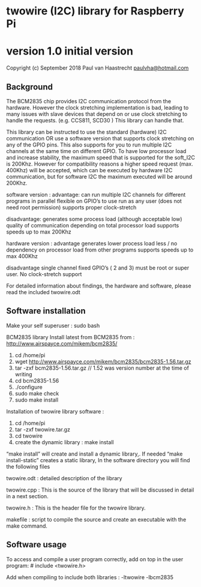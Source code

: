 ﻿
# twowire (I2C) library for Raspberry Pi

# version 1.0	initial version

Copyright (c) September 2018 Paul van Haastrecht <paulvha@hotmail.com>


## Background
The BCM2835 chip provides I2C communication protocol from the hardware. However the clock stretching implementation is bad, leading to many issues with slave devices that depend on or use  clock stretching to handle the requests. (e.g. CCS811, SCD30 ) This library can handle that. 

This library can be instructed to use the standard (hardware) I2C communication OR use a software version that supports clock stretching on any of the GPIO pins. This also supports for you to run multiple I2C channels at the same time on different GPIO.  To have low processor load and increase stability, the maximum speed that is supported for the soft_I2C is 200Khz. However for compatibility reasons a higher speed request (max. 400Khz) will be accepted, which can be executed by hardware I2C communication, but for software I2C the maximum executed will be around 200Khz. 

software version :
  advantage:
	can run multiple I2C channels for different programs in parallel
	flexible on GPIO’s to use
	run as any user (does not need root permission)
	supports proper clock-stretch

  disadvantage:
	generates some process load (although acceptable low)
	quality of communication depending on total processor load
	supports speeds up to max 200Khz

hardware version :
  advantage
	generates lower process load
	less / no dependency on processor load from other programs
	supports speeds up to max 400Khz

  disadvantage
	single channel
	fixed GPIO’s ( 2 and 3)
	must be root or super user.
	No clock-stretch support

For detailed information about findings, the hardware and software, please read the included twowire.odt
 
## Software installation

Make your self superuser : sudo bash

BCM2835 library
Install latest from BCM2835 from : http://www.airspayce.com/mikem/bcm2835/

1. cd /home/pi
2. wget http://www.airspayce.com/mikem/bcm2835/bcm2835-1.56.tar.gz
3. tar -zxf bcm2835-1.56.tar.gz		// 1.52 was version number at the time of writing
4. cd bcm2835-1.56
5. ./configure
6. sudo make check
7. sudo make install

Installation of twowire library software :

1. cd /home/pi
2. tar -zxf twowire.tar.gz
3. cd twowire
4. create the dynamic library : make install

“make install” will create and install a dynamic library,. If needed “make install-static” creates a static library,  In the software directory you will find the following files 

twowire.odt :
	detailed description of the library

twowire.cpp :
     This is the source of the library that will be discussed in detail in a next section. 

twowire.h :
     This is the header file for the twowire library. 

makefile :
	script to compile the source and create an executable with the  make command.

 
## Software usage

To access and compile a user program correctly, add on top in the user program:
	# include <twowire.h>

Add when compiling to include both libraries : -ltwowire -lbcm2835

